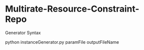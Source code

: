 # Multirate-Resource-Constraint-Repo

Generator Syntax

python instanceGenerator.py paramFile outputFileName
